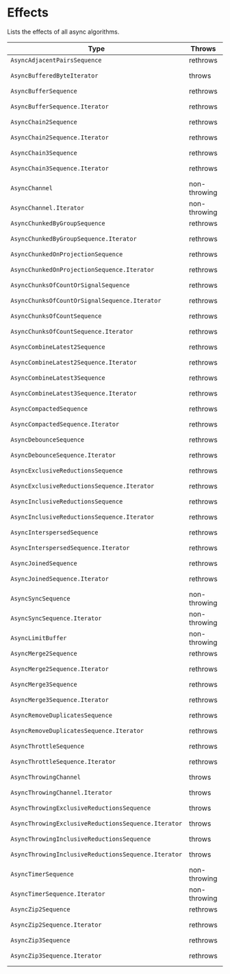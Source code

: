 # Effects

Lists the effects of all async algorithms.

| Type                                                | Throws       | Sendability |
|-----------------------------------------------------|--------------|-------------|
| `AsyncAdjacentPairsSequence`                        | rethrows     | Conditional |
| `AsyncBufferedByteIterator`                         | throws       | Not Sendable|
| `AsyncBufferSequence`                               | rethrows     | Conditional |
| `AsyncBufferSequence.Iterator`                      | rethrows     | Not Sendable|
| `AsyncChain2Sequence`                               | rethrows     | Conditional |
| `AsyncChain2Sequence.Iterator`                      | rethrows     | Not Sendable|
| `AsyncChain3Sequence`                               | rethrows     | Conditional |
| `AsyncChain3Sequence.Iterator`                      | rethrows     | Not Sendable|
| `AsyncChannel`                                      | non-throwing | Sendable    |
| `AsyncChannel.Iterator`                             | non-throwing | Not Sendable|
| `AsyncChunkedByGroupSequence`                       | rethrows     | Conditional |
| `AsyncChunkedByGroupSequence.Iterator`              | rethrows     | Not Sendable|
| `AsyncChunkedOnProjectionSequence`                  | rethrows     | Conditional |
| `AsyncChunkedOnProjectionSequence.Iterator`         | rethrows     | Not Sendable|
| `AsyncChunksOfCountOrSignalSequence`                | rethrows     | Sendable    |
| `AsyncChunksOfCountOrSignalSequence.Iterator`       | rethrows     | Not Sendable|
| `AsyncChunksOfCountSequence`                        | rethrows     | Conditional |
| `AsyncChunksOfCountSequence.Iterator`               | rethrows     | Not Sendable|
| `AsyncCombineLatest2Sequence`                       | rethrows     | Sendable    |
| `AsyncCombineLatest2Sequence.Iterator`              | rethrows     | Not Sendable|
| `AsyncCombineLatest3Sequence`                       | rethrows     | Sendable    |
| `AsyncCombineLatest3Sequence.Iterator`              | rethrows     | Not Sendable|
| `AsyncCompactedSequence`                            | rethrows     | Conditional |
| `AsyncCompactedSequence.Iterator`                   | rethrows     | Not Sendable|
| `AsyncDebounceSequence`                             | rethrows     | Sendable    |
| `AsyncDebounceSequence.Iterator`                    | rethrows     | Not Sendable|
| `AsyncExclusiveReductionsSequence`                  | rethrows     | Conditional |
| `AsyncExclusiveReductionsSequence.Iterator`         | rethrows     | Not Sendable|
| `AsyncInclusiveReductionsSequence`                  | rethrows     | Conditional |
| `AsyncInclusiveReductionsSequence.Iterator`         | rethrows     | Not Sendable|
| `AsyncInterspersedSequence`                         | rethrows     | Conditional |
| `AsyncInterspersedSequence.Iterator`                | rethrows     | Not Sendable|
| `AsyncJoinedSequence`                               | rethrows     | Conditional |
| `AsyncJoinedSequence.Iterator`                      | rethrows     | Not Sendable|
| `AsyncSyncSequence`                                 | non-throwing | Conditional |
| `AsyncSyncSequence.Iterator`                        | non-throwing | Not Sendable|
| `AsyncLimitBuffer`                                  | non-throwing | Sendable    |
| `AsyncMerge2Sequence`                               | rethrows     | Sendable    |
| `AsyncMerge2Sequence.Iterator`                      | rethrows     | Not Sendable|
| `AsyncMerge3Sequence`                               | rethrows     | Sendable    |
| `AsyncMerge3Sequence.Iterator`                      | rethrows     | Not Sendable|
| `AsyncRemoveDuplicatesSequence`                     | rethrows     | Conditional |
| `AsyncRemoveDuplicatesSequence.Iterator`            | rethrows     | Not Sendable|
| `AsyncThrottleSequence`                             | rethrows     | Conditional |
| `AsyncThrottleSequence.Iterator`                    | rethrows     | Not Sendable|
| `AsyncThrowingChannel`                              | throws       | Sendable    |
| `AsyncThrowingChannel.Iterator`                     | throws       | Not Sendable|
| `AsyncThrowingExclusiveReductionsSequence`          | throws       | Conditional |
| `AsyncThrowingExclusiveReductionsSequence.Iterator` | throws       | Not Sendable|
| `AsyncThrowingInclusiveReductionsSequence`          | throws       | Conditional |
| `AsyncThrowingInclusiveReductionsSequence.Iterator` | throws       | Not Sendable|
| `AsyncTimerSequence`                                | non-throwing | Sendable    |
| `AsyncTimerSequence.Iterator`                       | non-throwing | Not Sendable|
| `AsyncZip2Sequence`                                 | rethrows     | Sendable    |
| `AsyncZip2Sequence.Iterator`                        | rethrows     | Not Sendable|
| `AsyncZip3Sequence`                                 | rethrows     | Sendable    |
| `AsyncZip3Sequence.Iterator`                        | rethrows     | Not Sendable|
